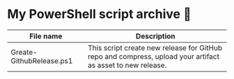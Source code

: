 # My PowerShell script archive 🚀

File name | Description
------------ | -------------
Greate-GithubRelease.ps1 | This script create new release for GitHub repo and compress, upload your artifact as asset to new release.

